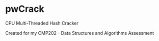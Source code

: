 # pwCrack
CPU Multi-Threaded Hash Cracker

Created for my CMP202 - Data Structures and Algorithms Assessment
